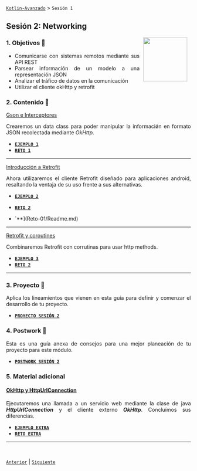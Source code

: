 [`Kotlin-Avanzado`](../Readme.md) > `Sesión 1`

## Sesión 2: Networking

<img src="images/network.png" align="right" height="120" hspace="10">

<div style="text-align: justify;">



### 1. Objetivos :dart: 

- Comunicarse con sistemas remotos mediante sus API REST
- Parsear información de un modelo a una representación JSON
- Analizar el tráfico de datos en la comunicación
- Utilizar el cliente okHttp y retrofit

### 2. Contenido :blue_book:

 

<ins>Gson e Interceptores</ins>

Crearemos un data class para poder manipular la informaciǿn en formato JSON recolectada mediante _OkHttp_.

- [**`EJEMPLO 1`**](Ejemplo-01/Readme.md)
- [**`RETO 1`**](Reto-01/Readme.md)

---

 

<ins>Introducción a Retrofit</ins>

Ahora utilizaremos el cliente Retrofit diseñado para aplicaciones android, resaltando la ventaja de su uso frente a sus alternativas.

- [**`EJEMPLO 2`**](Ejemplo-02/Readme.md)
- [**`RETO 2`**](Reto-02/Readme.md)

 

- `**](Reto-01/Readme.md)

---

 

<ins>Retrofit y coroutines</ins>

Combinaremos Retrofit con corrutinas para usar http methods.

- [**`EJEMPLO 3`**](Ejemplo-03/Readme.md)
- [**`RETO 2`**](Reto-03/Readme.md)

 

---

### 3. Proyecto :hammer:

Aplica los lineamientos que vienen en esta guía para definir y comenzar el desarrollo de tu proyecto.

- [**`PROYECTO SESIÓN 2`**](Proyecto/Readme.md)

### 4. Postwork :memo:

Esta es una guía anexa de consejos para una mejor planeación de tu proyecto para este módulo.

- [**`POSTWORK SESIÓN 2`**](Postwork/Readme.md)

### 5. Material adicional


#### <ins>OkHttp y HttpUrlConnection</ins>

Ejecutaremos una llamada a un servicio web mediante la clase de java ___HttpUrlConnection___ y el cliente externo ___OkHttp___. Concluímos sus diferencias. 

- [**`EJEMPLO EXTRA`**](Ejemplo-extra/Readme.md)
- [**`RETO EXTRA`**](Reto-extra/Readme.md)

---



<br/>

[`Anterior`](../Readme.md) | [`Siguiente`](../Sesion-03/Readme.md)      

</div>

